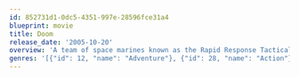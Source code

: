 ```yaml
---
id: 852731d1-0dc5-4351-997e-28596fce31a4
blueprint: movie
title: Doom
release_date: '2005-10-20'
overview: 'A team of space marines known as the Rapid Response Tactical Squad, led by Sarge, is sent to a science facility on Mars after somebody reports a security breach. There, they learn that the alert came after a test subject, a mass murderer purposefully injected with alien DNA, broke free and began killing people. Dr. Grimm, who is related to team member Reaper, informs them all that the chromosome can mutate humans into monsters -- and is highly infectious.'
genres: '[{"id": 12, "name": "Adventure"}, {"id": 28, "name": "Action"}, {"id": 27, "name": "Horror"}]'
---
```


